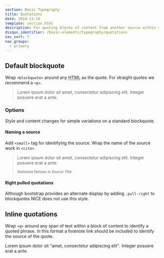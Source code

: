 ```yaml
---
section: Basic Typography
title: Quotations
date: 2014-12-16
template: section.html
description: For quoting blocks of content from another source within your document
disqus_identifier: /basic-elements/typography/quotations
nav_sort: 7
nav_groups:
  - primary
---
```


## Default blockquote

Wrap <code>&lt;blockquote&gt;</code> around any <abbr title="HyperText Markup Language">HTML</abbr> as the quote. For straight quotes we recommend a <code>&lt;p&gt;</code>.

<div class="guide-example">
<blockquote>
<p>Lorem ipsum dolor sit amet, consectetur adipiscing elit. Integer posuere erat a ante.</p>
</blockquote>
</div>

### Options

Style and content changes for simple variations on a standard blockquote.

#### Naming a source

Add <code>&lt;small&gt;</code> tag for identifying the source. Wrap the name of the source work in <code>&lt;cite&gt;</code>.

<div class="guide-example">
<blockquote>
<p>Lorem ipsum dolor sit amet, consectetur adipiscing elit. Integer posuere erat a ante.</p>
<small>Someone famous in <cite title="Source Title">Source Title</cite></small>
</blockquote>
</div>

<div class="alert alert-block alert-info">
<h4>Right pulled quotations</h4>

<p>Although bootstrap provides an alternate display by adding <code>.pull-right</code> to blockquotes NICE does not use this style.</p>
</div>


## Inline quotations

Wrap <code>&lt;q&gt;</code> around any span of text within a block of content to identify a quoted phrase. In this format a footnote link should be included to identify the source of the quote.

<div class="guide-example">
<p>Lorem ipsum dolor sit <q cite="An unknown source">amet, consectetur adipiscing elit</q>. Integer posuere erat a ante.</p>
</div>
